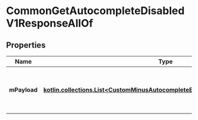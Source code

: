 
# CommonGetAutocompleteDisabledV1ResponseAllOf

## Properties
Name | Type | Description | Notes
------------ | ------------- | ------------- | -------------
**mPayload** | [**kotlin.collections.List&lt;CustomMinusAutocompleteElementDisabledMinusResponse&gt;**](CustomMinusAutocompleteElementDisabledMinusResponse.md) | Generic Autocomplete Response with a bDisabled Flag | 



